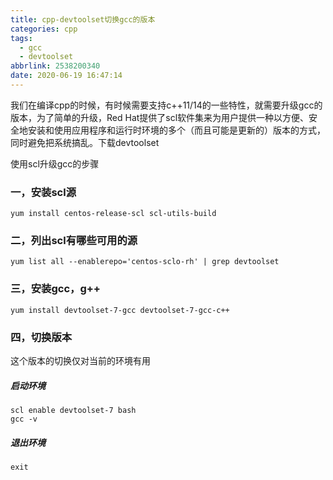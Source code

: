 ```yaml
---
title: cpp-devtoolset切换gcc的版本
categories: cpp
tags:
  - gcc
  - devtoolset
abbrlink: 2538200340
date: 2020-06-19 16:47:14
---
```


我们在编译cpp的时候，有时候需要支持c++11/14的一些特性，就需要升级gcc的版本，为了简单的升级，Red Hat提供了scl软件集来为用户提供一种以方便、安全地安装和使用应用程序和运行时环境的多个（而且可能是更新的）版本的方式，同时避免把系统搞乱。下载devtoolset

使用scl升级gcc的步骤

### 一，安装scl源

~~~
yum install centos-release-scl scl-utils-build
~~~

### 二，列出scl有哪些可用的源

~~~
yum list all --enablerepo='centos-sclo-rh' | grep devtoolset
~~~

### 三，安装gcc，g++

~~~
yum install devtoolset-7-gcc devtoolset-7-gcc-c++
~~~

### 四，切换版本

这个版本的切换仅对当前的环境有用

##### 启动环境

~~~
scl enable devtoolset-7 bash
gcc -v

~~~

##### 退出环境

~~~
exit
~~~

